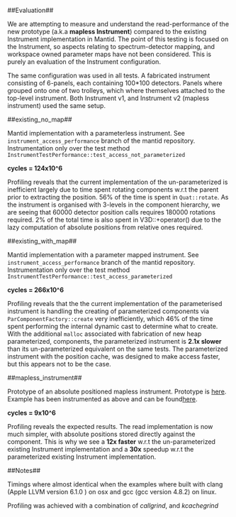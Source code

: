 ##Evaluation##

We are attempting to measure and understand the read-performance of the new prototype (a.k.a **mapless Instrument**) compared to the existing Instrument implementation in Mantid. The point of this testing is focused on the Instrument, so aspects relating to spectrum-detector mapping, and workspace owned parameter maps have not been considered. This is purely an evaluation of the Instrument configuration.

The same configuration was used in all tests. A fabricated instrument consisting of 6-panels, each containing 100*100 detectors. Panels where grouped onto one of two trolleys, which where themselves attached to the top-level instrument. Both Instrument v1, and Instrument v2 (mapless instrument) used the same setup.


##existing_no_map##

Mantid implementation with a parameterless instrument. See `instrument_access_performance` branch of the mantid repository. Instrumentation only over the test method `InstrumentTestPerformance::test_access_not_parameterized`

**cycles = 124x10^6**

Profiling reveals that the current implementation of the un-parameterized is inefficient largely due to time spent rotating components w.r.t the parent prior to extracting the position. 56% of the time is spent in `Quat::rotate`. As the instrument is organised with 3-levels in the component hierarchy, we are seeing that 60000 detector position calls requires 180000 rotations required. 2% of the total time is also spent in V3D::+operator() due to the lazy computation of absolute positions from relative ones required.

##existing_with_map##

Mantid implementation with a parameter mapped instrument. See `instrument_access_performance` branch of the mantid repository. Instrumentation only over the test method `InstrumentTestPerformance::test_access_parameterized`

**cycles = 266x10^6**

Profiling reveals that the the current implementation of the parameterised instrument is handling the creating of parameterized components via `ParComponentFactory::create` very inefficiently, which 46% of the time spent performing the internal dynamic cast to determine what to create. With the additional `malloc` associated with fabrication of new heap parameterized, components, the parameterized instrument is **2.1x slower** than its un-parameterized equivalent on the same tests. The parameterized instrument with the position cache, was designed to make access faster, but this appears not to be the case.

##mapless_instrument##

Prototype of an absolute positioned mapless instrument. Prototype is [here](https://github.com/DMSC-Instrument-Data/instrument-prototype/tree/master/cow_instrument). Example has been instrumented as above and can be found[here](https://github.com/DMSC-Instrument-Data/instrument-prototype/blob/master/cow_instrument/testing/Example.cpp). 

**cycles = 9x10^6**

Profiling reveals the expected results. The read implementation is now much simpler, with absolute positions stored directly against the component. This is why we see a **12x faster** w.r.t the un-parameterized existing Instrument implementation and a **30x** speedup w.r.t the parameterized existing Instrument implementation.

##Notes##

Timings where almost identical when the examples where built with clang (Apple LLVM version 6.1.0 ) on osx and gcc (gcc version 4.8.2) on linux.

Profiling was achieved with a combination of *callgrind*, and *kcachegrind*











